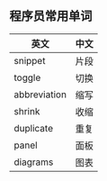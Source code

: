 ## 程序员常用单词

|英文|中文|
|----|---|
|snippet|片段|
|toggle|切换|
|abbreviation|缩写|
|shrink|收缩|
|duplicate|重复|
|panel|面板|
|diagrams|图表|
